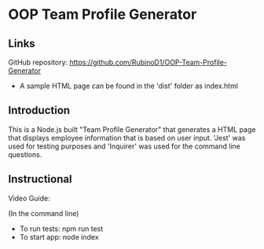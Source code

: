 # OOP Team Profile Generator 

## Links 
GitHub repository: https://github.com/RubinoD1/OOP-Team-Profile-Generator

- A sample HTML page can be found in the 'dist' folder as index.html 

## Introduction 
This is a Node.js built "Team Profile Generator" that generates a HTML page that displays employee information that is based on user input. 'Jest' was used for testing purposes and 'Inquirer' was used for the command line questions.  

## Instructional 
Video Guide: 

(In the command line)
- To run tests: npm run test 
- To start app: node index